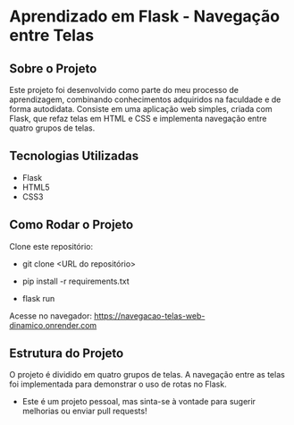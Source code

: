 # Aprendizado em Flask - Navegação entre Telas

## Sobre o Projeto

Este projeto foi desenvolvido como parte do meu processo de aprendizagem, combinando conhecimentos adquiridos na faculdade e de forma autodidata. Consiste em uma aplicação web simples, criada com Flask, que refaz telas em HTML e CSS e implementa navegação entre quatro grupos de telas.

## Tecnologias Utilizadas

- Flask
- HTML5
- CSS3

## Como Rodar o Projeto

Clone este repositório:

- git clone <URL do repositório>

- pip install -r requirements.txt

- flask run

Acesse no navegador: https://navegacao-telas-web-dinamico.onrender.com

## Estrutura do Projeto

O projeto é dividido em quatro grupos de telas. A navegação entre as telas foi implementada para demonstrar o uso de rotas no Flask.

- Este é um projeto pessoal, mas sinta-se à vontade para sugerir melhorias ou enviar pull requests!
